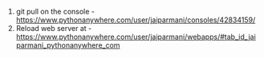 1. git pull on the console - https://www.pythonanywhere.com/user/jaiparmani/consoles/42834159/
2. Reload web server at - https://www.pythonanywhere.com/user/jaiparmani/webapps/#tab_id_jaiparmani_pythonanywhere_com
